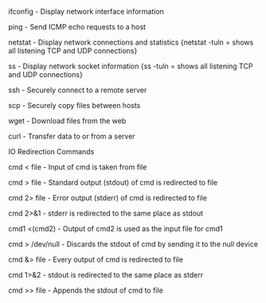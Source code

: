 ifconfig - Display network interface information

ping - Send ICMP echo requests to a host

netstat - Display network connections and statistics {netstat -tuln = shows all listening TCP and UDP connections}

ss - Display network socket information {ss -tuln = shows all listening TCP and UDP connections}

ssh - Securely connect to a remote server

scp - Securely copy files between hosts

wget - Download files from the web

curl - Transfer data to or from a server

IO Redirection Commands

cmd < file - Input of cmd is taken from file

cmd > file - Standard output (stdout) of cmd is redirected to file

cmd 2> file - Error output (stderr) of cmd is redirected to file

cmd 2>&1 - stderr is redirected to the same place as stdout

cmd1 <(cmd2) - Output of cmd2 is used as the input file for cmd1

cmd > /dev/null - Discards the stdout of cmd by sending it to the null device

cmd &> file - Every output of cmd is redirected to file

cmd 1>&2 - stdout is redirected to the same place as stderr

cmd >> file - Appends the stdout of cmd to file

